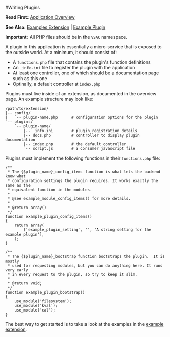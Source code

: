 #Writing Plugins

**Read First:** [Application Overview](./overview.md)

**See Also:** [Examples Extension](https://github.com/EurActiv/VSAC-Examples) | [Example Plugin](https://github.com/EurActiv/VSAC-Examples/tree/master/examples/plugins/example-plugin)

**Important:** All PHP files should be in the `VSAC` namespace.

A plugin in this application is essentially a micro-service that is exposed to the outside world. At a minimum, it should consist of:

  * A `functions.php` file that contains the plugin's function definitions
  * An `_info.ini` file to register the plugin with the application
  * At least one controller, one of which should be a documentation page such as this one
  * Optinally, a default controller at `index.php`

Plugins must live inside of an extension, as documented in the overview page. An example structure may look like:

    /path/to/extension/
    |-- config/
    |   `-- plugin-name.php      # configuration options for the plugin
    `-- plugins/
        `-- plugin-name/
            |-- _info.ini        # plugin registration details
            |-- docs.php         # controller to display plugin documentation
            |-- index.php        # the default controller
            `-- script.js        # a consumer javascript file

Plugins must implement the following functions in their `functions.php` file:

    /**
     * The {$plugin_name}_config_items function is what lets the backend know what
     * configuration settings the plugin requires. It works exactly the same as the
     * equivalent function in the modules.
     *
     * @see example_module_config_items() for more details.
     *
     * @return array()
     */
    function example_plugin_config_items()
    {
        return array(
            ['example_plugin_setting', '', 'A string setting for the example plugin'],
        );
    }

    /**
     * The {$plugin_name}_bootstrap function bootstraps the plugin.  It is mostly
     * used for requesting modules, but you can do anything here. It runs very early
     * in every request to the plugin, so try to keep it slim.
     *
     * @return void;
     */
    function example_plugin_bootstrap()
    {
        use_module('filesystem');
        use_module('kval');
        use_module('cal');
    }


The best way to get started is to take a look at the examples in the [example extension](https://github.com/EurActiv/VSAC-Examples).
